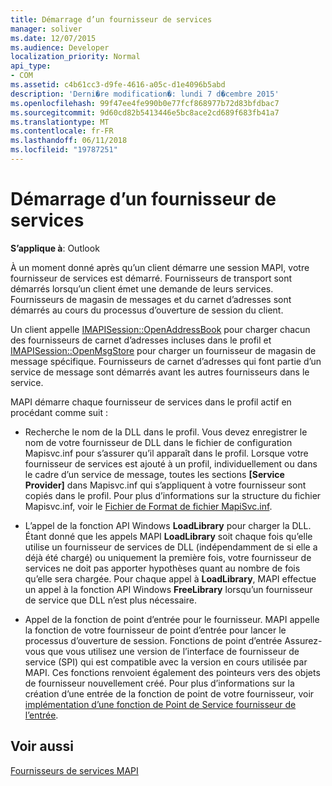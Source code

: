 ```yaml
---
title: Démarrage d’un fournisseur de services
manager: soliver
ms.date: 12/07/2015
ms.audience: Developer
localization_priority: Normal
api_type:
- COM
ms.assetid: c4b61cc3-d9fe-4616-a05c-d1e4096b5abd
description: 'Derni�re modification�: lundi 7 d�cembre 2015'
ms.openlocfilehash: 99f47ee4fe990b0e77fcf868977b72d83bfdbac7
ms.sourcegitcommit: 9d60cd82b5413446e5bc8ace2cd689f683fb41a7
ms.translationtype: MT
ms.contentlocale: fr-FR
ms.lasthandoff: 06/11/2018
ms.locfileid: "19787251"
---
```

# <a name="starting-a-service-provider"></a>Démarrage d’un fournisseur de services

 
  
**S’applique à**: Outlook 
  
À un moment donné après qu’un client démarre une session MAPI, votre fournisseur de services est démarré. Fournisseurs de transport sont démarrés lorsqu’un client émet une demande de leurs services. Fournisseurs de magasin de messages et du carnet d’adresses sont démarrés au cours du processus d’ouverture de session du client.
  
Un client appelle [IMAPISession::OpenAddressBook](imapisession-openaddressbook.md) pour charger chacun des fournisseurs de carnet d’adresses incluses dans le profil et [IMAPISession::OpenMsgStore](imapisession-openmsgstore.md) pour charger un fournisseur de magasin de message spécifique. Fournisseurs de carnet d’adresses qui font partie d’un service de message sont démarrés avant les autres fournisseurs dans le service. 
  
MAPI démarre chaque fournisseur de services dans le profil actif en procédant comme suit :
  
- Recherche le nom de la DLL dans le profil. Vous devez enregistrer le nom de votre fournisseur de DLL dans le fichier de configuration Mapisvc.inf pour s’assurer qu’il apparaît dans le profil. Lorsque votre fournisseur de services est ajouté à un profil, individuellement ou dans le cadre d’un service de message, toutes les sections **[Service Provider]** dans Mapisvc.inf qui s’appliquent à votre fournisseur sont copiés dans le profil. Pour plus d’informations sur la structure du fichier Mapisvc.inf, voir le [Fichier de Format de fichier MapiSvc.inf](file-format-of-mapisvc-inf.md).
    
- L’appel de la fonction API Windows **LoadLibrary** pour charger la DLL. Étant donné que les appels MAPI **LoadLibrary** soit chaque fois qu’elle utilise un fournisseur de services de DLL (indépendamment de si elle a déjà été chargé) ou uniquement la première fois, votre fournisseur de services ne doit pas apporter hypothèses quant au nombre de fois qu’elle sera chargée. Pour chaque appel à **LoadLibrary**, MAPI effectue un appel à la fonction API Windows **FreeLibrary** lorsqu’un fournisseur de service que DLL n’est plus nécessaire. 
    
- Appel de la fonction de point d’entrée pour le fournisseur. MAPI appelle la fonction de votre fournisseur de point d’entrée pour lancer le processus d’ouverture de session. Fonctions de point d’entrée Assurez-vous que vous utilisez une version de l’interface de fournisseur de service (SPI) qui est compatible avec la version en cours utilisée par MAPI. Ces fonctions renvoient également des pointeurs vers des objets de fournisseur nouvellement créé. Pour plus d’informations sur la création d’une entrée de la fonction de point de votre fournisseur, voir [implémentation d’une fonction de Point de Service fournisseur de l’entrée](implementing-a-service-provider-entry-point-function.md).
    
## <a name="see-also"></a>Voir aussi



[Fournisseurs de services MAPI](mapi-service-providers.md)

